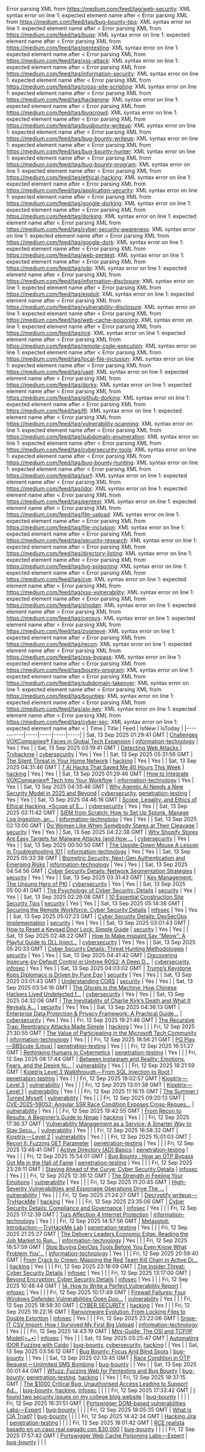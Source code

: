 Error parsing XML from https://medium.com/feed/tag/web-security: XML syntax error on line 1: expected element name after <
Error parsing XML from https://medium.com/feed/tag/bug-bounty-tips: XML syntax error on line 1: expected element name after <
Error parsing XML from https://medium.com/feed/tag/bugs: XML syntax error on line 1: expected element name after <
Error parsing XML from https://medium.com/feed/tag/pentesting: XML syntax error on line 1: expected element name after <
Error parsing XML from https://medium.com/feed/tag/xss-attack: XML syntax error on line 1: expected element name after <
Error parsing XML from https://medium.com/feed/tag/information-security: XML syntax error on line 1: expected element name after <
Error parsing XML from https://medium.com/feed/tag/cross-site-scripting: XML syntax error on line 1: expected element name after <
Error parsing XML from https://medium.com/feed/tag/hackerone: XML syntax error on line 1: expected element name after <
Error parsing XML from https://medium.com/feed/tag/bugcrowd: XML syntax error on line 1: expected element name after <
Error parsing XML from https://medium.com/feed/tag/bugbounty-writeup: XML syntax error on line 1: expected element name after <
Error parsing XML from https://medium.com/feed/tag/bug-bounty-writeup: XML syntax error on line 1: expected element name after <
Error parsing XML from https://medium.com/feed/tag/bug-bounty-hunter: XML syntax error on line 1: expected element name after <
Error parsing XML from https://medium.com/feed/tag/bug-bounty-program: XML syntax error on line 1: expected element name after <
Error parsing XML from https://medium.com/feed/tag/ethical-hacking: XML syntax error on line 1: expected element name after <
Error parsing XML from https://medium.com/feed/tag/application-security: XML syntax error on line 1: expected element name after <
Error parsing XML from https://medium.com/feed/tag/google-dorking: XML syntax error on line 1: expected element name after <
Error parsing XML from https://medium.com/feed/tag/dorking: XML syntax error on line 1: expected element name after <
Error parsing XML from https://medium.com/feed/tag/cyber-security-awareness: XML syntax error on line 1: expected element name after <
Error parsing XML from https://medium.com/feed/tag/google-dork: XML syntax error on line 1: expected element name after <
Error parsing XML from https://medium.com/feed/tag/web-pentest: XML syntax error on line 1: expected element name after <
Error parsing XML from https://medium.com/feed/tag/vdp: XML syntax error on line 1: expected element name after <
Error parsing XML from https://medium.com/feed/tag/information-disclosure: XML syntax error on line 1: expected element name after <
Error parsing XML from https://medium.com/feed/tag/exploit: XML syntax error on line 1: expected element name after <
Error parsing XML from https://medium.com/feed/tag/vulnerability-disclosure: XML syntax error on line 1: expected element name after <
Error parsing XML from https://medium.com/feed/tag/web-cache-poisoning: XML syntax error on line 1: expected element name after <
Error parsing XML from https://medium.com/feed/tag/rce: XML syntax error on line 1: expected element name after <
Error parsing XML from https://medium.com/feed/tag/remote-code-execution: XML syntax error on line 1: expected element name after <
Error parsing XML from https://medium.com/feed/tag/local-file-inclusion: XML syntax error on line 1: expected element name after <
Error parsing XML from https://medium.com/feed/tag/vapt: XML syntax error on line 1: expected element name after <
Error parsing XML from https://medium.com/feed/tag/dorks: XML syntax error on line 1: expected element name after <
Error parsing XML from https://medium.com/feed/tag/github-dorking: XML syntax error on line 1: expected element name after <
Error parsing XML from https://medium.com/feed/tag/lfi: XML syntax error on line 1: expected element name after <
Error parsing XML from https://medium.com/feed/tag/vulnerability-scanning: XML syntax error on line 1: expected element name after <
Error parsing XML from https://medium.com/feed/tag/subdomain-enumeration: XML syntax error on line 1: expected element name after <
Error parsing XML from https://medium.com/feed/tag/cybersecurity-tools: XML syntax error on line 1: expected element name after <
Error parsing XML from https://medium.com/feed/tag/bug-bounty-hunting: XML syntax error on line 1: expected element name after <
Error parsing XML from https://medium.com/feed/tag/ssrf: XML syntax error on line 1: expected element name after <
Error parsing XML from https://medium.com/feed/tag/idor: XML syntax error on line 1: expected element name after <
Error parsing XML from https://medium.com/feed/tag/pentest: XML syntax error on line 1: expected element name after <
Error parsing XML from https://medium.com/feed/tag/file-upload: XML syntax error on line 1: expected element name after <
Error parsing XML from https://medium.com/feed/tag/file-inclusion: XML syntax error on line 1: expected element name after <
Error parsing XML from https://medium.com/feed/tag/security-research: XML syntax error on line 1: expected element name after <
Error parsing XML from https://medium.com/feed/tag/directory-listing: XML syntax error on line 1: expected element name after <
Error parsing XML from https://medium.com/feed/tag/log-poisoning: XML syntax error on line 1: expected element name after <
Error parsing XML from https://medium.com/feed/tag/cve: XML syntax error on line 1: expected element name after <
Error parsing XML from https://medium.com/feed/tag/xss-vulnerability: XML syntax error on line 1: expected element name after <
Error parsing XML from https://medium.com/feed/tag/shodan: XML syntax error on line 1: expected element name after <
Error parsing XML from https://medium.com/feed/tag/censys: XML syntax error on line 1: expected element name after <
Error parsing XML from https://medium.com/feed/tag/zoomeye: XML syntax error on line 1: expected element name after <
Error parsing XML from https://medium.com/feed/tag/recon: XML syntax error on line 1: expected element name after <
Error parsing XML from https://medium.com/feed/tag/xss-bypass: XML syntax error on line 1: expected element name after <
Error parsing XML from https://medium.com/feed/tag/bounty-program: XML syntax error on line 1: expected element name after <
Error parsing XML from https://medium.com/feed/tag/subdomain-takeover: XML syntax error on line 1: expected element name after <
Error parsing XML from https://medium.com/feed/tag/bounties: XML syntax error on line 1: expected element name after <
Error parsing XML from https://medium.com/feed/tag/api-key: XML syntax error on line 1: expected element name after <
Error parsing XML from https://medium.com/feed/tag/cyber-sec: XML syntax error on line 1: expected element name after <
| Time | Title | Feed | IsNew | IsToday |
|-----------|-----|-----|-----|-----|
| Sat, 13 Sep 2025 01:29:41 GMT | [Challenges VOXCompanies® Faces in Global Tech Expansion](https://freedium.cfd/https://medium.com/p/eef4fa318d2e) | [information-technology](https://medium.com/feed/tag/information-technology) | Yes | Yes |
| Sat, 13 Sep 2025 03:19:41 GMT | [Detecting Web Attacks \| Tryhackme](https://freedium.cfd/https://medium.com/p/202922adc012) | [cybersecurity](https://medium.com/feed/tag/cybersecurity) | Yes | Yes |
| Sat, 13 Sep 2025 05:31:56 GMT | [The Silent Threat in Your Home Network](https://freedium.cfd/https://medium.com/p/c3690adec81d) | [hacking](https://medium.com/feed/tag/hacking) | Yes | Yes |
| Sat, 13 Sep 2025 04:31:46 GMT | [7 AI Hacks That Saved Me 40 Hours This Week](https://freedium.cfd/https://medium.com/p/ce36ee1fcc7d) | [hacking](https://medium.com/feed/tag/hacking) | Yes | Yes |
| Sat, 13 Sep 2025 01:29:46 GMT | [How to Integrate VOXCompanies® Tech Into Your Workflow](https://freedium.cfd/https://medium.com/p/427fc7ed4a55) | [information-technology](https://medium.com/feed/tag/information-technology) | Yes | Yes |
| Sat, 13 Sep 2025 04:35:46 GMT | [Why Agentic AI Needs a New Security Model in 2025 and Beyond](https://freedium.cfd/https://medium.com/p/5e42211e2fbe) | [cybersecurity](https://medium.com/feed/tag/cybersecurity), [penetration-testing](https://medium.com/feed/tag/penetration-testing) | Yes | Yes |
| Sat, 13 Sep 2025 04:46:16 GMT | [Scope, Legality, and Ethics of Ethical Hacking ‎ ‎*Scope of E...](https://freedium.cfd/https://medium.com/p/1c3e63442810) | [cybersecurity](https://medium.com/feed/tag/cybersecurity) | Yes | Yes |
| Sat, 13 Sep 2025 02:11:42 GMT | [SIEM from Scratch: How to Set Up Splunk, Manage Log Ingestion, an...](https://freedium.cfd/https://medium.com/p/43cedb9ec48e) | [information-technology](https://medium.com/feed/tag/information-technology) | Yes | Yes |
| Sat, 13 Sep 2025 02:13:00 GMT | [Do Women Like When Somebody Stares at Their Cleavage](https://freedium.cfd/https://medium.com/p/54def53bfb54) | [security](https://medium.com/feed/tag/security) | Yes | Yes |
| Sat, 13 Sep 2025 04:22:38 GMT | [Why Shopify Stores Are Easy Targets for Malware Attacks (and How ...](https://freedium.cfd/https://medium.com/p/6c0a61ee8bb4) | [cybersecurity](https://medium.com/feed/tag/cybersecurity) | Yes | Yes |
| Sat, 13 Sep 2025 00:50:50 GMT | [The Upside-Down Mouse A Lesson in Troubleshooting 101](https://freedium.cfd/https://medium.com/p/623614746dc1) | [information-technology](https://medium.com/feed/tag/information-technology) | Yes | Yes |
| Sat, 13 Sep 2025 05:33:38 GMT | [Biometric Security: Next-Gen Authentication and Emerging Risks](https://freedium.cfd/https://medium.com/p/2a42a57ec897) | [information-technology](https://medium.com/feed/tag/information-technology) | Yes | Yes |
| Sat, 13 Sep 2025 04:54:56 GMT | [Cyber Security Details: Network Segmentation Strategies](https://freedium.cfd/https://medium.com/p/36e1ae5a5b95) | [security](https://medium.com/feed/tag/security) | Yes | Yes |
| Sat, 13 Sep 2025 03:31:43 GMT | [Key Management: The Unsung Hero of PKI](https://freedium.cfd/https://medium.com/p/8c99b7b97910) | [cybersecurity](https://medium.com/feed/tag/cybersecurity) | Yes | Yes |
| Sat, 13 Sep 2025 05:00:41 GMT | [The Psychology of Cyber Security: Details](https://freedium.cfd/https://medium.com/p/c6cce1c17112) | [security](https://medium.com/feed/tag/security) | Yes | Yes |
| Sat, 13 Sep 2025 02:26:08 GMT | [10 Essential Construction Site Security Tips](https://freedium.cfd/https://medium.com/p/434a939d21a5) | [security](https://medium.com/feed/tag/security) | Yes | Yes |
| Sat, 13 Sep 2025 05:14:36 GMT | [Securing the Remote Workforce: Cyber Security Details](https://freedium.cfd/https://medium.com/p/5f17a15f72c8) | [infosec](https://medium.com/feed/tag/infosec) | Yes | Yes |
| Sat, 13 Sep 2025 05:07:23 GMT | [Cyber Security Details: DevSecOps Implementation](https://freedium.cfd/https://medium.com/p/fcf5e93176ba) | [security](https://medium.com/feed/tag/security) | Yes | Yes |
| Sat, 13 Sep 2025 03:01:43 GMT | [How to Reset a Keypad Door Lock: Simple Guide](https://freedium.cfd/https://medium.com/p/0b00aaafa113) | [security](https://medium.com/feed/tag/security) | Yes | Yes |
| Sat, 13 Sep 2025 02:48:22 GMT | [How to Make mspaint Say “Meow”: A Playful Guide to DLL Inject...](https://freedium.cfd/https://medium.com/p/edf748eb9558) | [cybersecurity](https://medium.com/feed/tag/cybersecurity) | Yes | Yes |
| Sat, 13 Sep 2025 05:20:33 GMT | [Cyber Security Details: Threat Hunting Methodologies](https://freedium.cfd/https://medium.com/p/46674b9fbfc3) | [security](https://medium.com/feed/tag/security) | Yes | Yes |
| Sat, 13 Sep 2025 04:41:42 GMT | [Discovering Insecure-by-Default Control in Unitree ROS2: A Deep D...](https://freedium.cfd/https://medium.com/p/0cd47ddcef42) | [cybersecurity](https://medium.com/feed/tag/cybersecurity), [infosec](https://medium.com/feed/tag/infosec) | Yes | Yes |
| Sat, 13 Sep 2025 04:03:02 GMT | [Trump’s Keystone Kops Diplomacy is Driven by Pure Ego](https://freedium.cfd/https://medium.com/p/9277331b657d) | [security](https://medium.com/feed/tag/security) | Yes | Yes |
| Sat, 13 Sep 2025 03:01:43 GMT | [Understanding CORS](https://freedium.cfd/https://medium.com/p/fd0c54984a67) | [security](https://medium.com/feed/tag/security) | Yes | Yes |
| Sat, 13 Sep 2025 03:54:16 GMT | [The Ghosts in the Machine: How Chinese Hackers Lived Undetected f...](https://freedium.cfd/https://medium.com/p/3498c950d600) | [cybersecurity](https://medium.com/feed/tag/cybersecurity) | Yes | Yes |
| Sat, 13 Sep 2025 04:32:06 GMT | [The Inevitability of Charlie Kirk’s Death and What It Reveals A...](https://freedium.cfd/https://medium.com/p/52e405a0af2e) | [security](https://medium.com/feed/tag/security) | Yes | Yes |
| Sat, 13 Sep 2025 04:36:13 GMT | [Enterprise Data Protection & Privacy Framework: A Practical Guide...](https://freedium.cfd/https://medium.com/p/e6667c9fc451) | [cybersecurity](https://medium.com/feed/tag/cybersecurity) | Yes | Yes |
| Fri, 12 Sep 2025 19:21:46 GMT | [The Recursive Trap: Reentrancy Attacks Made Simple](https://freedium.cfd/https://medium.com/p/d444309b9e93) | [hacking](https://medium.com/feed/tag/hacking) | Yes |  |
| Fri, 12 Sep 2025 21:30:55 GMT | [The Value of Participating in the Microsoft Tech Community](https://freedium.cfd/https://medium.com/p/bf5f2ad7dcf7) | [information-technology](https://medium.com/feed/tag/information-technology) | Yes |  |
| Fri, 12 Sep 2025 18:56:21 GMT | [PG Play — BBScute (Linux)](https://freedium.cfd/https://medium.com/p/eea6c914b5a6) | [penetration-testing](https://medium.com/feed/tag/penetration-testing) | Yes |  |
| Fri, 12 Sep 2025 16:51:27 GMT | [Rethinking Humans in Cybernetics](https://freedium.cfd/https://medium.com/p/fc22bb4470fc) | [penetration-testing](https://medium.com/feed/tag/penetration-testing) | Yes |  |
| Fri, 12 Sep 2025 08:17:44 GMT | [Between Instagram and Reality: Emotions, Fears, and the Desire fo...](https://freedium.cfd/https://medium.com/p/9a638000e08f) | [vulnerability](https://medium.com/feed/tag/vulnerability) | Yes |  |
| Fri, 12 Sep 2025 18:21:59 GMT | [ Kioptrix Level 3 Walkthrough — From SQL Injection to Root ](https://freedium.cfd/https://medium.com/p/782d4f9685b5) | [penetration-testing](https://medium.com/feed/tag/penetration-testing) | Yes |  |
| Fri, 12 Sep 2025 18:02:57 GMT | [Kioptrix — Level 3](https://freedium.cfd/https://medium.com/p/10d11c051e17) | [vulnerability](https://medium.com/feed/tag/vulnerability) | Yes |  |
| Fri, 12 Sep 2025 13:01:38 GMT | [Kioptrix — Level 1](https://freedium.cfd/https://medium.com/p/fa0a7bb2d41c) | [vulnerability](https://medium.com/feed/tag/vulnerability) | Yes |  |
| Fri, 12 Sep 2025 11:16:15 GMT | [The Summer I Turned Myself](https://freedium.cfd/https://medium.com/p/9da77ab33331) | [vulnerability](https://medium.com/feed/tag/vulnerability) | Yes |  |
| Fri, 12 Sep 2025 09:20:13 GMT | [CVE-2025–59052: Angular SSR Race Condition Exposes Cross-Reques...](https://freedium.cfd/https://medium.com/p/9d0ec4169fbf) | [vulnerability](https://medium.com/feed/tag/vulnerability) | Yes |  |
| Fri, 12 Sep 2025 19:42:55 GMT | [From Recon to Results: A Beginner’s Guide to Nmap](https://freedium.cfd/https://medium.com/p/7f0faf37d411) | [hacking](https://medium.com/feed/tag/hacking) | Yes |  |
| Fri, 12 Sep 2025 17:36:37 GMT | [Vulnerability Management as a Service: A Smarter Way to Stay Secu...](https://freedium.cfd/https://medium.com/p/798860f4a0f7) | [vulnerability](https://medium.com/feed/tag/vulnerability) | Yes |  |
| Fri, 12 Sep 2025 16:58:32 GMT | [Kioptrix — Level 2](https://freedium.cfd/https://medium.com/p/76cab9e0aa1e) | [vulnerability](https://medium.com/feed/tag/vulnerability) | Yes |  |
| Fri, 12 Sep 2025 15:01:03 GMT | [Recon II: Fuzzing GET Parameter](https://freedium.cfd/https://medium.com/p/ba33a865e899) | [penetration-testing](https://medium.com/feed/tag/penetration-testing) | Yes |  |
| Fri, 12 Sep 2025 13:46:41 GMT | [Active Directory (AD) Basics](https://freedium.cfd/https://medium.com/p/6b3bcaaf3f20) | [penetration-testing](https://medium.com/feed/tag/penetration-testing) | Yes |  |
| Fri, 12 Sep 2025 15:54:01 GMT | [Bug Bounty : How an OTP Bypass Got Me in the Hall of Fame](https://freedium.cfd/https://medium.com/p/5db11bb34e2c) | [penetration-testing](https://medium.com/feed/tag/penetration-testing) | Yes |  |
| Fri, 12 Sep 2025 23:29:11 GMT | [Staying Ahead of the Curve: Cyber Security Details](https://freedium.cfd/https://medium.com/p/5c86195b81fa) | [infosec](https://medium.com/feed/tag/infosec) | Yes |  |
| Fri, 12 Sep 2025 12:39:12 GMT | [The Strength in Feeling Your Emotions](https://freedium.cfd/https://medium.com/p/2efd2ee07bcf) | [vulnerability](https://medium.com/feed/tag/vulnerability) | Yes |  |
| Fri, 12 Sep 2025 11:20:45 GMT | [High-Severity Vulnerabilities and Espionage Operations Drive The ...](https://freedium.cfd/https://medium.com/p/03371903a14e) | [vulnerability](https://medium.com/feed/tag/vulnerability) | Yes |  |
| Fri, 12 Sep 2025 21:24:27 GMT | [Decryptify writeup — TryHackMe](https://freedium.cfd/https://medium.com/p/a48e1547dcff) | [hacking](https://medium.com/feed/tag/hacking) | Yes |  |
| Fri, 12 Sep 2025 23:35:06 GMT | [Cyber Security Details: Compliance and Governance](https://freedium.cfd/https://medium.com/p/b5a6b32c73d6) | [infosec](https://medium.com/feed/tag/infosec) | Yes |  |
| Fri, 12 Sep 2025 17:12:39 GMT | [Tia’s Affection 4 Internet Protection](https://freedium.cfd/https://medium.com/p/3b5815b88475) | [information-technology](https://medium.com/feed/tag/information-technology) | Yes |  |
| Fri, 12 Sep 2025 14:57:56 GMT | [Metasploit: Introduction — TryHackMe Lab](https://freedium.cfd/https://medium.com/p/76ba496fe000) | [penetration-testing](https://medium.com/feed/tag/penetration-testing) | Yes |  |
| Fri, 12 Sep 2025 21:25:27 GMT | [The Delivery Leaders Economic Edge: Reading the Job Market to Run...](https://freedium.cfd/https://medium.com/p/03103c4e2d5e) | [information-technology](https://medium.com/feed/tag/information-technology) | Yes |  |
| Fri, 12 Sep 2025 18:57:59 GMT | [Stop Buying DevOps Tools Before You Even Know What Problem You’...](https://freedium.cfd/https://medium.com/p/1e68eeed2490) | [information-technology](https://medium.com/feed/tag/information-technology) | Yes |  |
| Fri, 12 Sep 2025 20:59:40 GMT | [From Crack to Crown: Mapping the Red Team Kill Chain in Active Di...](https://freedium.cfd/https://medium.com/p/f847bea763b9) | [hacking](https://medium.com/feed/tag/hacking) | Yes |  |
| Fri, 12 Sep 2025 23:16:09 GMT | [The Insider Threat: Cyber Security Details](https://freedium.cfd/https://medium.com/p/01d734d97bfd) | [infosec](https://medium.com/feed/tag/infosec) | Yes |  |
| Fri, 12 Sep 2025 13:17:00 GMT | [Beyond Encryption: Cyber Security Details](https://freedium.cfd/https://medium.com/p/a4703904ffe4) | [infosec](https://medium.com/feed/tag/infosec) | Yes |  |
| Fri, 12 Sep 2025 10:48:44 GMT | [14. How to Write a Perfect Vulnerability Report](https://freedium.cfd/https://medium.com/p/f07c8a02fc45) | [infosec](https://medium.com/feed/tag/infosec) | Yes |  |
| Fri, 12 Sep 2025 10:17:49 GMT | [Firewall Failures: Four Windows Defender Vulnerabilities Open Doo...](https://freedium.cfd/https://medium.com/p/a4c46ad26fa9) | [vulnerability](https://medium.com/feed/tag/vulnerability) | Yes |  |
| Fri, 12 Sep 2025 18:58:30 GMT | [CYBER SECURITY](https://freedium.cfd/https://medium.com/p/554c46ce4b79) | [hacking](https://medium.com/feed/tag/hacking) | Yes |  |
| Fri, 12 Sep 2025 19:22:16 GMT | [Ransomware Evolution: From Locking Files to Double Extortion](https://freedium.cfd/https://medium.com/p/c1e84d4f250f) | [infosec](https://medium.com/feed/tag/infosec) | Yes |  |
| Fri, 12 Sep 2025 23:22:06 GMT | [Snipe-IT CSV Import: How I Survived My First Big Upload](https://freedium.cfd/https://medium.com/p/4880bb327149) | [information-technology](https://medium.com/feed/tag/information-technology) | Yes |  |
| Fri, 12 Sep 2025 14:43:19 GMT | [Mini-Guide: The OSI and TCP/IP Model(>ᴗ•)](https://freedium.cfd/https://medium.com/p/ac20332a74d2) | [infosec](https://medium.com/feed/tag/infosec) | Yes |  |
| Sat, 13 Sep 2025 03:25:47 GMT | [Automating IDOR Fuzzing with Caido](https://freedium.cfd/https://medium.com/p/b6d894228bb0) | [bug-bounty](https://medium.com/feed/tag/bug-bounty), [cybersecurity](https://medium.com/feed/tag/cybersecurity), [hacking](https://medium.com/feed/tag/hacking) |  | Yes |
| Sat, 13 Sep 2025 03:56:12 GMT | [Bug Bounty: Focus And Blind Spots](https://freedium.cfd/https://medium.com/p/e1498838379e) | [bug-bounty](https://medium.com/feed/tag/bug-bounty) |  | Yes |
| Sat, 13 Sep 2025 02:13:45 GMT | [Race Condition in OTP Request — Unlimited SMS Bombing](https://freedium.cfd/https://medium.com/p/685b554d9bd3) | [bug-bounty](https://medium.com/feed/tag/bug-bounty) |  | Yes |
| Sat, 13 Sep 2025 00:01:44 GMT | [Wfuzz: Fuzzing Web for Pentesting and Bug Bounty](https://freedium.cfd/https://medium.com/p/06eb43124603) | [bug-bounty](https://medium.com/feed/tag/bug-bounty), [penetration-testing](https://medium.com/feed/tag/penetration-testing), [hacking](https://medium.com/feed/tag/hacking) |  | Yes |
| Fri, 12 Sep 2025 19:37:15 GMT | [The $1000 Critical Bug: Unauthorised Access Leading to Support Ad...](https://freedium.cfd/https://medium.com/p/572d687566cd) | [bug-bounty](https://medium.com/feed/tag/bug-bounty), [hacking](https://medium.com/feed/tag/hacking), [infosec](https://medium.com/feed/tag/infosec) |  |  |
| Fri, 12 Sep 2025 17:33:42 GMT | [I found two security issues on my college blog website](https://freedium.cfd/https://medium.com/p/ad372666f30d) | [bug-bounty](https://medium.com/feed/tag/bug-bounty) |  |  |
| Fri, 12 Sep 2025 16:31:51 GMT | [Portswigger DOM-based vulnerabilities Labs — Expert](https://freedium.cfd/https://medium.com/p/e7cbf1cec680) | [bug-bounty](https://medium.com/feed/tag/bug-bounty) |  |  |
| Fri, 12 Sep 2025 18:05:35 GMT | [What is CIA Triad?](https://freedium.cfd/https://medium.com/p/850ac55315c1) | [bug-bounty](https://medium.com/feed/tag/bug-bounty) |  |  |
| Fri, 12 Sep 2025 14:42:34 GMT | [Hacking Jira](https://freedium.cfd/https://medium.com/p/f4d2081c7513) | [penetration-testing](https://medium.com/feed/tag/penetration-testing) |  |  |
| Fri, 12 Sep 2025 18:01:42 GMT | [ RCE realista basado en un caso real pagado con $30,000](https://freedium.cfd/https://medium.com/p/a9a5412ee14d) | [bug-bounty](https://medium.com/feed/tag/bug-bounty) |  |  |
| Fri, 12 Sep 2025 17:57:42 GMT | [Portswigger Web Cache Poisoning Labs — Expert](https://freedium.cfd/https://medium.com/p/99981f73622c) | [bug-bounty](https://medium.com/feed/tag/bug-bounty) |  |  |
